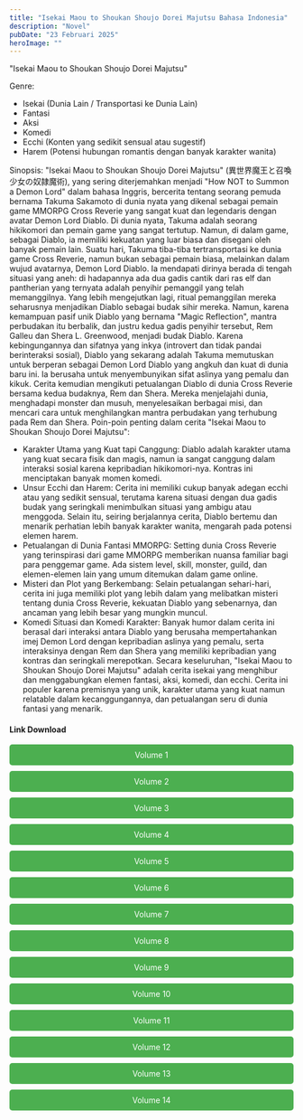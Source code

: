 ```yaml
---
title: "Isekai Maou to Shoukan Shoujo Dorei Majutsu Bahasa Indonesia"
description: "Novel"
pubDate: "23 Februari 2025"
heroImage: ""
---
```

"Isekai Maou to Shoukan Shoujo Dorei Majutsu"

Genre:
 * Isekai (Dunia Lain / Transportasi ke Dunia Lain)
 * Fantasi
 * Aksi
 * Komedi
 * Ecchi (Konten yang sedikit sensual atau sugestif)
 * Harem (Potensi hubungan romantis dengan banyak karakter wanita)

Sinopsis:
"Isekai Maou to Shoukan Shoujo Dorei Majutsu" (異世界魔王と召喚少女の奴隷魔術), yang sering diterjemahkan menjadi "How NOT to Summon a Demon Lord" dalam bahasa Inggris,  bercerita tentang seorang pemuda bernama Takuma Sakamoto di dunia nyata yang dikenal sebagai pemain game MMORPG Cross Reverie yang sangat kuat dan legendaris dengan avatar Demon Lord Diablo.
Di dunia nyata, Takuma adalah seorang hikikomori dan pemain game yang sangat tertutup. Namun, di dalam game, sebagai Diablo, ia memiliki kekuatan yang luar biasa dan disegani oleh banyak pemain lain.
Suatu hari, Takuma tiba-tiba tertransportasi ke dunia game Cross Reverie, namun bukan sebagai pemain biasa, melainkan dalam wujud avatarnya, Demon Lord Diablo.  Ia mendapati dirinya berada di tengah situasi yang aneh: di hadapannya ada dua gadis cantik dari ras elf dan pantherian yang ternyata adalah penyihir pemanggil yang telah memanggilnya.
Yang lebih mengejutkan lagi, ritual pemanggilan mereka seharusnya menjadikan Diablo sebagai budak sihir mereka. Namun, karena kemampuan pasif unik Diablo yang bernama "Magic Reflection", mantra perbudakan itu berbalik, dan justru kedua gadis penyihir tersebut, Rem Galleu dan Shera L. Greenwood, menjadi budak Diablo.
Karena kebingungannya dan sifatnya yang inkya (introvert dan tidak pandai berinteraksi sosial), Diablo yang sekarang adalah Takuma memutuskan untuk berperan sebagai Demon Lord Diablo yang angkuh dan kuat di dunia baru ini. Ia berusaha untuk menyembunyikan sifat aslinya yang pemalu dan kikuk.
Cerita kemudian mengikuti petualangan Diablo di dunia Cross Reverie bersama kedua budaknya, Rem dan Shera.  Mereka menjelajahi dunia, menghadapi monster dan musuh, menyelesaikan berbagai misi, dan mencari cara untuk menghilangkan mantra perbudakan yang terhubung pada Rem dan Shera.
Poin-poin penting dalam cerita "Isekai Maou to Shoukan Shoujo Dorei Majutsu":
 * Karakter Utama yang Kuat tapi Canggung: Diablo adalah karakter utama yang kuat secara fisik dan magis, namun ia sangat canggung dalam interaksi sosial karena kepribadian hikikomori-nya. Kontras ini menciptakan banyak momen komedi.
 * Unsur Ecchi dan Harem: Cerita ini memiliki cukup banyak adegan ecchi atau yang sedikit sensual, terutama karena situasi dengan dua gadis budak yang seringkali menimbulkan situasi yang ambigu atau menggoda. Selain itu, seiring berjalannya cerita, Diablo bertemu dan menarik perhatian lebih banyak karakter wanita, mengarah pada potensi elemen harem.
 * Petualangan di Dunia Fantasi MMORPG: Setting dunia Cross Reverie yang terinspirasi dari game MMORPG memberikan nuansa familiar bagi para penggemar game. Ada sistem level, skill, monster, guild, dan elemen-elemen lain yang umum ditemukan dalam game online.
 * Misteri dan Plot yang Berkembang: Selain petualangan sehari-hari, cerita ini juga memiliki plot yang lebih dalam yang melibatkan misteri tentang dunia Cross Reverie, kekuatan Diablo yang sebenarnya, dan ancaman yang lebih besar yang mungkin muncul.
 * Komedi Situasi dan Komedi Karakter: Banyak humor dalam cerita ini berasal dari interaksi antara Diablo yang berusaha mempertahankan imej Demon Lord dengan kepribadian aslinya yang pemalu, serta interaksinya dengan Rem dan Shera yang memiliki kepribadian yang kontras dan seringkali merepotkan.
Secara keseluruhan, "Isekai Maou to Shoukan Shoujo Dorei Majutsu" adalah cerita isekai yang menghibur dan menggabungkan elemen fantasi, aksi, komedi, dan ecchi. Cerita ini populer karena premisnya yang unik, karakter utama yang kuat namun relatable dalam kecanggungannya, dan petualangan seru di dunia fantasi yang menarik.
#### Link Download
<!DOCTYPE html>
<html>
<head>
  <style>
  .download-button {
      display: block;
      margin: 10px 0;
      padding: 10px 20px;
      background-color: #4CAF50;
      color: white;
      text-align: center;
      text-decoration: none;
      border: none;
      border-radius: 5px;
    }
  </style>
</head>
<body>
  <a href="https://gawr-index.floral.workers.dev/0:/LN%20&%20WN/LN%20&%20WN%20Jepang%20P1/Isekai%20Maou%20to%20Shoukan%20Shoujo%20Dorei%20Majutsu/Isekai%20Maou%20to%20Shoukan%20Shoujo%20Dorei%20Majutsu%20-%20Volume%201%20-%20Lib%C3%A9r%C3%A9Novel%20-%20CSNovel.Blogspot.Com.pdf" class="download-button" download>Volume 1</a>
  <a href="https://gawr-index.floral.workers.dev/0:/LN%20&%20WN/LN%20&%20WN%20Jepang%20P1/Isekai%20Maou%20to%20Shoukan%20Shoujo%20Dorei%20Majutsu/Isekai%20Maou%20to%20Shoukan%20Shoujo%20Dorei%20Majutsu%20-%20Volume%202%20-%20Lib%C3%A9r%C3%A9Novel%20-%20CSNovel.Blogspot.Com.pdf" class="download-button" download>Volume 2</a>
  <a href="https://gawr-index.floral.workers.dev/0:/LN%20&%20WN/LN%20&%20WN%20Jepang%20P1/Isekai%20Maou%20to%20Shoukan%20Shoujo%20Dorei%20Majutsu/Isekai%20Maou%20to%20Shoukan%20Shoujo%20Dorei%20Majutsu%20-%20Volume%203%20-%20Lib%C3%A9r%C3%A9Novel%20-%20CSNovel.Blogspot.Com.pdf" class="download-button" download>Volume 3</a>
  <a href="https://gawr-index.floral.workers.dev/0:/LN%20&%20WN/LN%20&%20WN%20Jepang%20P1/Isekai%20Maou%20to%20Shoukan%20Shoujo%20Dorei%20Majutsu/Isekai%20Maou%20to%20Shoukan%20Shoujo%20Dorei%20Majutsu%20-%20Volume%204%20-%20Lib%C3%A9r%C3%A9Novel%20-%20CSNovel.Blogspot.Com.pdf" class="download-button" download>Volume 4</a>
  <a href="https://gawr-index.floral.workers.dev/0:/LN%20&%20WN/LN%20&%20WN%20Jepang%20P1/Isekai%20Maou%20to%20Shoukan%20Shoujo%20Dorei%20Majutsu/Isekai%20Maou%20to%20Shoukan%20Shoujo%20Dorei%20Majutsu%20-%20Volume%205%20-%20Lib%C3%A9r%C3%A9Novel%20-%20CSNovel.Blogspot.Com.pdf" class="download-button" download>Volume 5</a>
  <a href="https://gawr-index.floral.workers.dev/0:/LN%20&%20WN/LN%20&%20WN%20Jepang%20P1/Isekai%20Maou%20to%20Shoukan%20Shoujo%20Dorei%20Majutsu/Isekai%20Maou%20to%20Shoukan%20Shoujo%20Dorei%20Majutsu%20-%20Volume%206%20-%20Lib%C3%A9r%C3%A9Novel%20-%20CSNovel.Blogspot.Com.pdf" class="download-button" download>Volume 6</a>
  <a href="https://gawr-index.floral.workers.dev/0:/LN%20&%20WN/LN%20&%20WN%20Jepang%20P1/Isekai%20Maou%20to%20Shoukan%20Shoujo%20Dorei%20Majutsu/Isekai%20Maou%20to%20Shoukan%20Shoujo%20Dorei%20Majutsu%20-%20Volume%207%20-%20Lib%C3%A9r%C3%A9Novel%20-%20CSNovel.Blogspot.Com.pdf" class="download-button" download>Volume 7</a>
  <a href="https://gawr-index.floral.workers.dev/0:/LN%20&%20WN/LN%20&%20WN%20Jepang%20P1/Isekai%20Maou%20to%20Shoukan%20Shoujo%20Dorei%20Majutsu/Isekai%20Maou%20to%20Shoukan%20Shoujo%20Dorei%20Majutsu%20-%20Volume%208%20-%20Lib%C3%A9r%C3%A9Novel%20-%20CSNovel.Blogspot.Com.pdf" class="download-button" download>Volume 8</a>
  <a href="https://gawr-index.floral.workers.dev/0:/LN%20&%20WN/LN%20&%20WN%20Jepang%20P1/Isekai%20Maou%20to%20Shoukan%20Shoujo%20Dorei%20Majutsu/Isekai%20Maou%20to%20Shoukan%20Shoujo%20Dorei%20Majutsu%20-%20Volume%209%20-%20Lib%C3%A9r%C3%A9Novel%20-%20CSNovel.Blogspot.Com.pdf" class="download-button" download>Volume 9</a>
  <a href="https://gawr-index.floral.workers.dev/0:/LN%20&%20WN/LN%20&%20WN%20Jepang%20P1/Isekai%20Maou%20to%20Shoukan%20Shoujo%20Dorei%20Majutsu/Isekai%20Maou%20to%20Shoukan%20Shoujo%20Dorei%20Majutsu%20-%20Volume%2010%20-%20Lib%C3%A9r%C3%A9Novel%20-%20CSNovel.Blogspot.Com.pdf" class="download-button" download>Volume 10</a>
  <a href="https://gawr-index.floral.workers.dev/0:/LN%20&%20WN/LN%20&%20WN%20Jepang%20P1/Isekai%20Maou%20to%20Shoukan%20Shoujo%20Dorei%20Majutsu/Isekai%20Maou%20to%20Shoukan%20Shoujo%20Dorei%20Majutsu%20-%20Volume%2011%20-%20Lib%C3%A9r%C3%A9Novel%20-%20CSNovel.Blogspot.Com.pdf" class="download-button" download>Volume 11</a>
  <a href="https://gawr-index.floral.workers.dev/0:/LN%20&%20WN/LN%20&%20WN%20Jepang%20P1/Isekai%20Maou%20to%20Shoukan%20Shoujo%20Dorei%20Majutsu/Isekai%20Maou%20to%20Shoukan%20Shoujo%20Dorei%20Majutsu%20-%20Volume%2012%20-%20Bakadame.com.pdf" class="download-button" download>Volume 12</a>
  <a href="https://gawr-index.floral.workers.dev/0:/LN%20&%20WN/LN%20&%20WN%20Jepang%20P1/Isekai%20Maou%20to%20Shoukan%20Shoujo%20Dorei%20Majutsu/Isekai%20Maou%20to%20Shoukan%20Shoujo%20Dorei%20Majutsu%20-%20Volume%2013%20-%20Bakadame.com.pdf" class="download-button" download>Volume 13</a>
  <a href="https://gawr-index.floral.workers.dev/0:/LN%20&%20WN/LN%20&%20WN%20Jepang%20P1/Isekai%20Maou%20to%20Shoukan%20Shoujo%20Dorei%20Majutsu/Isekai%20Maou%20to%20Shoukan%20Shoujo%20Dorei%20Majutsu%20-%20Volume%2014%20-%20Bakadame.com.pdf" class="download-button" download>Volume 14</a>

</body>
</html>

